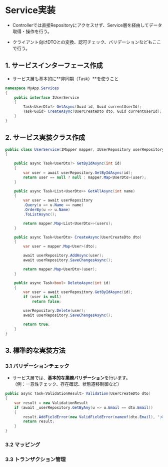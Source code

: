 # Service実装
- Controllerでは直接Repositoryにアクセスせず、Service層を経由してデータ取得・操作を行う。

- クライアント向けDTOとの変換、認可チェック、バリデーションなどもここで行う。


## 1. サービスインターフェース作成
- サービス層も基本的に**非同期（Task）**を使うこと

```csharp
namespace MyApp.Services
{
    public interface IUserService
    {
        Task<UserDto?> GetAsync(Guid id, Guid currentUserId);
        Task<Guid> CreateAsync(UserCreateDto dto, Guid currentUserId);
    }
}

```

## 2. サービス実装クラス作成
```csharp
public class UserService(IMapper mapper, IUserRepository userRepository) : IUserService
{
    
    public async Task<UserDto?> GetByIdAsync(int id)
    {
        var user = await userRepository.GetByIdAsync(id);
        return user == null ? null : mapper.Map<UserDto>(user);
    }

    public async Task<List<UserDto>> GetAllAsync(int name)
    {
        var user = await userRepository
        .Query(u => u.Name == name)
        .OrderBy(u => u.Name)
        .ToListAsync();

        return mapper.Map<List<UserDto>>(users);
    }

    public async Task<UserDto> CreateAsync(UserCreateDto dto)
    {
        var user = mapper.Map<User>(dto);

        await userRepository.AddAsync(user);
        await userRepository.SaveChangesAsync();

        return mapper.Map<UserDto>(user);
    }

    public async Task<bool> DeleteAsync(int id)
    {
        var user = await userRepository.GetByIdAsync(id);
        if (user is null)
            return false;

        userRepository.Delete(user);
        await userRepository.SaveChangesAsync();

        return true;
    }
}
```

## 3. 標準的な実装方法

### 3.1 バリデーションチェック
- サービス層では、**基本的な業務バリデーション**を行います。  
（例：一意性チェック、存在確認、状態遷移制御など）
```csharp
public async Task<ValidationResult> Validation(UserCreateDto dto)
{
    var result = new ValidationResult
    if (await _userRepository.GetByAny(u => u.Email == dto.Email))
    {
        result.AddFieldError(new ValidFieldError(nameof(dto.Email), "メッセージ"));
        return result;
    }
}
```

### 3.2 マッピング

### 3.3 トランザクション管理


